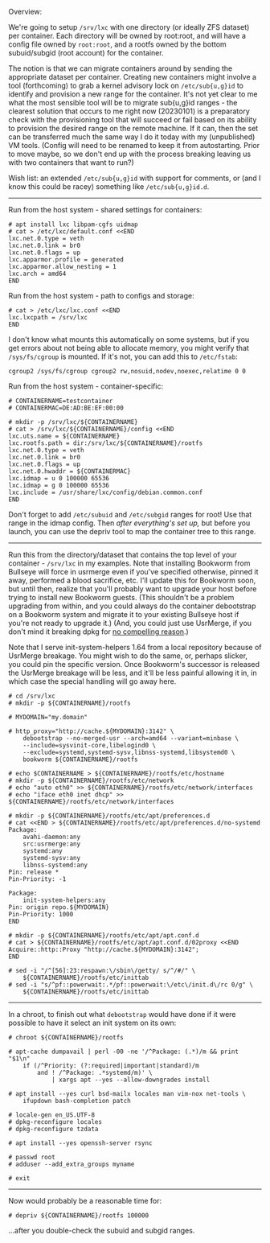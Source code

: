 Overview:

We're going to setup `/srv/lxc` with one directory (or ideally ZFS dataset)
per container. Each directory will be owned by root:root, and will have a
config file owned by `root:root`, and a rootfs owned by the bottom
subuid/subgid (root account) for the container.

The notion is that we can migrate containers around by sending the
appropriate dataset per container. Creating new containers might involve a
tool (forthcoming) to grab a kernel advisory lock on `/etc/sub{u,g}id` to
identify and provision a new range for the container. It's not yet clear to
me what the most sensible tool will be to migrate sub{u,g}id ranges - the
clearest solution that occurs to me right now (20230101) is a preparatory
check with the provisioning tool that will succeed or fail based on its
ability to provision the desired range on the remote machine. If it can,
then the set can be transferred much the same way I do it today with my
(unpublished) VM tools. (Config will need to be renamed to keep it from
autostarting. Prior to move maybe, so we don't end up with the process
breaking leaving us with two containers that want to run?)

Wish list: an extended `/etc/sub{u,g}id` with support for comments, or (and I
know this could be racey) something like `/etc/sub{u,g}id.d`.

---

Run from the host system - shared settings for containers:

~~~
# apt install lxc libpam-cgfs uidmap
# cat > /etc/lxc/default.conf <<END
lxc.net.0.type = veth
lxc.net.0.link = br0
lxc.net.0.flags = up
lxc.apparmor.profile = generated
lxc.apparmor.allow_nesting = 1
lxc.arch = amd64
END
~~~

Run from the host system - path to configs and storage:

~~~
# cat > /etc/lxc/lxc.conf <<END
lxc.lxcpath = /srv/lxc
END
~~~

I don't know what mounts this automatically on some systems, but if you get
errors about not being able to allocate memory, you might verify that
`/sys/fs/cgroup` is mounted. If it's not, you can add this to `/etc/fstab`:

~~~
cgroup2 /sys/fs/cgroup cgroup2 rw,nosuid,nodev,noexec,relatime 0 0
~~~

Run from the host system - container-specific:

~~~
# CONTAINERNAME=testcontainer
# CONTAINERMAC=DE:AD:BE:EF:00:00

# mkdir -p /srv/lxc/${CONTAINERNAME}
# cat > /srv/lxc/${CONTAINERNAME}/config <<END
lxc.uts.name = ${CONTAINERNAME}
lxc.rootfs.path = dir:/srv/lxc/${CONTAINERNAME}/rootfs
lxc.net.0.type = veth
lxc.net.0.link = br0
lxc.net.0.flags = up
lxc.net.0.hwaddr = ${CONTAINERMAC}
lxc.idmap = u 0 100000 65536
lxc.idmap = g 0 100000 65536
lxc.include = /usr/share/lxc/config/debian.common.conf
END
~~~

Don't forget to add `/etc/subuid` and `/etc/subgid` ranges for root! Use
that range in the idmap config. Then _after everything's set up,_ but
before you launch, you can use the depriv tool to map the container tree to
this range.

---

Run this from the directory/dataset that contains the top level of your
container - `/srv/lxc` in my examples. Note that installing Bookworm from
Bullseye will force in usrmerge even if you've specified otherwise, pinned
it away, performed a blood sacrifice, etc. I'll update this for Bookworm
soon, but until then, realize that you'll probably want to upgrade your
host before trying to install new Bookworm guests. (This shouldn't be a
problem upgrading from within, and you could always do the container
debootstrap on a Bookworm system and migrate it to your existing Bullseye
host if you're not ready to upgrade it.) (And, you could just use UsrMerge,
if you don't mind it breaking dpkg for [no compelling reason](https://wiki.debian.org/Teams/Dpkg/MergedUsr).)

Note that I serve init-system-helpers 1.64 from a local repository because
of UsrMerge breakage. You might wish to do the same, or, perhaps slicker,
you could pin the specific version. Once Bookworm's successor is released
the UsrMerge breakage will be less, and it'll be less painful allowing it
in, in which case the special handling will go away here.

~~~
# cd /srv/lxc
# mkdir -p ${CONTAINERNAME}/rootfs

# MYDOMAIN="my.domain"

# http_proxy="http://cache.${MYDOMAIN}:3142" \
    debootstrap --no-merged-usr --arch=amd64 --variant=minbase \
    --include=sysvinit-core,libelogind0 \
    --exclude=systemd,systemd-sysv,libnss-systemd,libsystemd0 \
    bookworm ${CONTAINERNAME}/rootfs

# echo $CONTAINERNAME > ${CONTAINERNAME}/rootfs/etc/hostname
# mkdir -p ${CONTAINERNAME}/rootfs/etc/network
# echo "auto eth0" >> ${CONTAINERNAME}/rootfs/etc/network/interfaces
# echo "iface eth0 inet dhcp" >> ${CONTAINERNAME}/rootfs/etc/network/interfaces

# mkdir -p ${CONTAINERNAME}/rootfs/etc/apt/preferences.d
# cat <<END > ${CONTAINERNAME}/rootfs/etc/apt/preferences.d/no-systemd
Package:
    avahi-daemon:any
    src:usrmerge:any
    systemd:any
    systemd-sysv:any
    libnss-systemd:any
Pin: release *
Pin-Priority: -1

Package:
    init-system-helpers:any
Pin: origin repo.${MYDOMAIN}
Pin-Priority: 1000
END

# mkdir -p ${CONTAINERNAME}/rootfs/etc/apt/apt.conf.d
# cat > ${CONTAINERNAME}/rootfs/etc/apt/apt.conf.d/02proxy <<END
Acquire::http::Proxy "http://cache.${MYDOMAIN}:3142";
END

# sed -i "/^[56]:23:respawn:\/sbin\/getty/ s/^/#/" \
    ${CONTAINERNAME}/rootfs/etc/inittab
# sed -i "s/^pf::powerwait:.*/pf::powerwait:\/etc\/init.d\/rc 0/g" \
    ${CONTAINERNAME}/rootfs/etc/inittab
~~~

---

In a chroot, to finish out what `debootstrap` would have done if it were
possible to have it select an init system on its own:

~~~
# chroot ${CONTAINERNAME}/rootfs

# apt-cache dumpavail | perl -00 -ne '/^Package: (.*)/m && print "$1\n"
    if (/^Priority: (?:required|important|standard)/m
        and ! /^Package: .*systemd/m)' \
            | xargs apt --yes --allow-downgrades install

# apt install --yes curl bsd-mailx locales man vim-nox net-tools \
    ifupdown bash-completion patch

# locale-gen en_US.UTF-8
# dpkg-reconfigure locales
# dpkg-reconfigure tzdata

# apt install --yes openssh-server rsync

# passwd root
# adduser --add_extra_groups myname

# exit
~~~

---

Now would probably be a reasonable time for:

~~~
# depriv ${CONTAINERNAME}/rootfs 100000
~~~

...after you double-check the subuid and subgid ranges.
